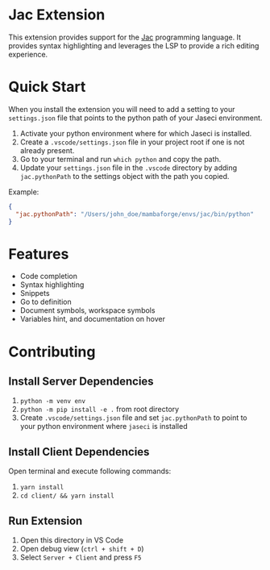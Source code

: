 # Jac Extension

This extension provides support for the [Jac](https://doc.jaseci.org) programming language. It provides syntax highlighting and leverages the LSP to provide a rich editing experience.

# Quick Start

When you install the extension you will need to add a setting to your `settings.json` file that points to the python path of your Jaseci environment.

1. Activate your python environment where for which Jaseci is installed.
2. Create a `.vscode/settings.json` file in your project root if one is not already present.
3. Go to your terminal and run `which python` and copy the path.
4. Update your `settings.json` file in the `.vscode` directory by adding `jac.pythonPath` to the settings object with the path you copied.

Example:

```json
{
  "jac.pythonPath": "/Users/john_doe/mambaforge/envs/jac/bin/python"
}
```

# Features

- Code completion
- Syntax highlighting
- Snippets
- Go to definition
- Document symbols, workspace symbols
- Variables hint, and documentation on hover

# Contributing

## Install Server Dependencies

1. `python -m venv env`
2. `python -m pip install -e .` from root directory
3. Create `.vscode/settings.json` file and set `jac.pythonPath` to point to your python environment where `jaseci` is installed

## Install Client Dependencies

Open terminal and execute following commands:

1. `yarn install`
1. `cd client/ && yarn install`

## Run Extension

1. Open this directory in VS Code
2. Open debug view (`ctrl + shift + D`)
3. Select `Server + Client` and press `F5`
